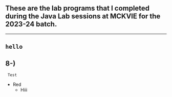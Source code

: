 ## These are the lab programs that I completed during the Java Lab sessions at MCKVIE for the 2023-24 batch.
---
`hello`
---------------
8-)
--------------
<code style="colour : Aqua"> Test</code>

+ Red
  - Hiii
